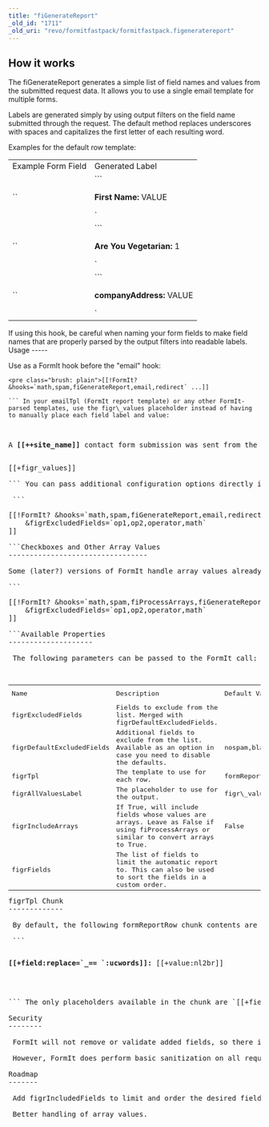 ```yaml
---
title: "fiGenerateReport"
_old_id: "1711"
_old_uri: "revo/formitfastpack/formitfastpack.figeneratereport"
---
```


How it works
------------

 The fiGenerateReport generates a simple list of field names and values from the submitted request data. It allows you to use a single email template for multiple forms.

 Labels are generated simply by using output filters on the field name submitted through the request. The default method replaces underscores with spaces and capitalizes the first letter of each resulting word.

 Examples for the default row template:

 <table><tbody><tr><td> Example Form Field </td> <td> Generated Label </td> </tr><tr><td>`<field name="first_name" value="VALUE" />` </td> <td>```<p><strong>First Name:</strong> VALUE</p>` </td> </tr><tr><td>`<field type="checkbox" name="are_you_vegetarian" checked="checked" />` </td> <td>```<p><strong>Are You Vegetarian:</strong> 1</p>` </td> </tr><tr><td>`<field name="companyAddress" value="VALUE" />` </td> <td>```<p><strong>companyAddress:</strong> VALUE</p>` </td></tr></tbody></table><div class="warning"> If using this hook, be careful when naming your form fields to make field names that are properly parsed by the output filters into readable labels. </div>Usage
-----

 Use as a FormIt hook before the "email" hook:

 ```
<pre class="brush: plain">[[!FormIt? &hooks=`math,spam,fiGenerateReport,email,redirect` ...]]

``` In your emailTpl (FormIt report template) or any other FormIt-parsed templates, use the figr\_values placeholder instead of having to manually place each field label and value:

 ```
<pre class="brush: plain"> <p>A <strong>[[++site_name]]</strong> contact form submission was sent from the <strong>[[*pagetitle]]</strong> page:</p>
[[+figr_values]]

``` You can pass additional configuration options directly into the FormIt call:

 ```
<pre class="brush: plain">[[!FormIt? &hooks=`math,spam,fiGenerateReport,email,redirect` ...
    &figrExcludedFields=`op1,op2,operator,math`
]]

```Checkboxes and Other Array Values
---------------------------------

Some (later?) versions of FormIt handle array values already, but if you have any trouble with multiple checkboxes or other array values not being output on the report, add the fiProcessArrays hood right before fiGenerateReport:

```
<pre class="brush: plain">[[!FormIt? &hooks=`math,spam,fiProcessArrays,fiGenerateReport,email,redirect` ...
    &figrExcludedFields=`op1,op2,operator,math`
]]<br>
```Available Properties
--------------------

 The following parameters can be passed to the FormIt call:

 <table><tbody><tr><td> Name </td> <td> Description </td> <td> Default Value </td> <td> Version Added </td> </tr><tr><td> figrExcludedFields </td> <td> Fields to exclude from the list. Merged with figrDefaultExcludedFields. </td> <td> </td> <td> 1.1.0-pl

 </td> </tr><tr><td> figrDefaultExcludedFields </td> <td> Additional fields to exclude from the list. Available as an option in case you need to disable the defaults. </td> <td> nospam,blank,recaptcha\_challenge\_field,recaptcha\_response\_field </td> <td> 1.1.0-pl </td> </tr><tr><td> figrTpl

 </td> <td> The template to use for each row. </td> <td> formReportRow

 </td> <td> 1.1.0-pl

 </td> </tr><tr><td> figrAllValuesLabel </td> <td> The placeholder to use for the output. </td> <td> figr\_values </td> <td> 1.1.0-pl </td> </tr><tr><td>figrIncludeArrays</td> <td>If True, will include fields whose values are arrays. Leave as False if using fiProcessArrays or similar to convert arrays to True. </td> <td>False</td><td>_1.1.1_</td> </tr><tr><td>figrFields</td> <td>The list of fields to limit the automatic report to. This can also be used to sort the fields in a custom order. </td> <td></td> <td>_1.1.1_</td></tr></tbody></table>figrTpl Chunk
-------------

 By default, the following formReportRow chunk contents are used:

 ```
<pre class="brush: plain"><p><strong>[[+field:replace=`_== `:ucwords]]:</strong> [[+value:nl2br]]</p><br>

``` The only placeholders available in the chunk are `[[+field]]` (for the field name submitted in the request) and `[[+value]]` (for the field value submitted in the request).

Security
--------

 FormIt will not remove or validate added fields, so there is nothing to stop a savvy user from adding additional fields to the request. Such additional fields will be added to the email report.

 However, FormIt does perform basic sanitization on all request data, so such improperly added fields should not be more dangerous than the other submitted data.

Roadmap
-------

 Add figrIncludedFields to limit and order the desired fields.

 Better handling of array values.